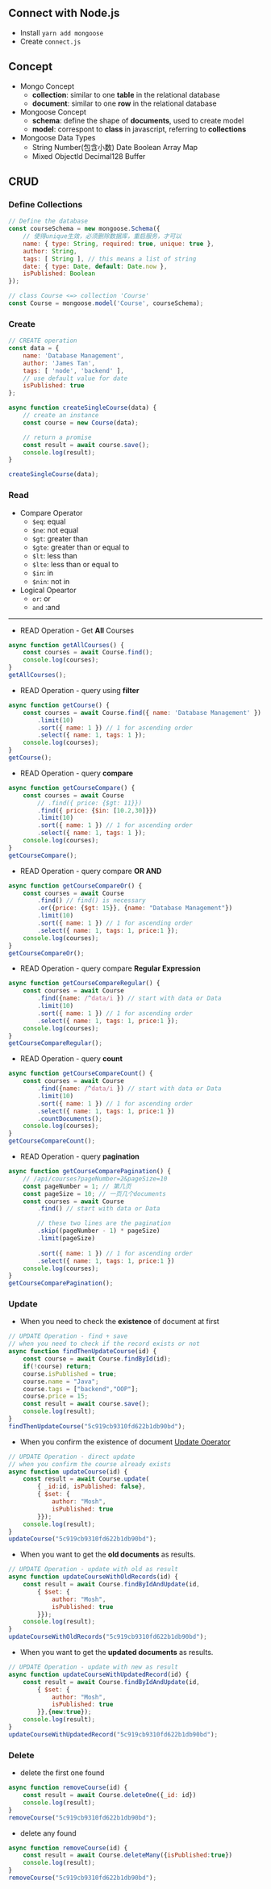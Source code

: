 

## Connect with Node.js
- Install `yarn add mongoose`
- Create `connect.js`

## Concept
- Mongo Concept
  - **collection**: similar to one **table** in the relational database
  - **document**: similar to one **row** in the relational database
- Mongoose Concept
  - **schema**: define the shape of **documents**, used to create model
  - **model**: correspont to **class** in javascript, referring to **collections**
- Mongoose Data Types
  -  String Number(包含小数) Date Boolean Array Map 
  - Mixed ObjectId Decimal128 Buffer

## CRUD
### Define Collections
```javascript
// Define the database
const courseSchema = new mongoose.Schema({
	// 使得unique生效，必须删除数据库，重启服务，才可以
	name: { type: String, required: true, unique: true },
	author: String,
	tags: [ String ], // this means a list of string
	date: { type: Date, default: Date.now },
	isPublished: Boolean
});

// class Course <=> collection 'Course'
const Course = mongoose.model('Course', courseSchema);
```
### Create
```javascript
// CREATE operation
const data = {
	name: 'Database Management',
	author: 'James Tan',
	tags: [ 'node', 'backend' ],
	// use default value for date
	isPublished: true
};

async function createSingleCourse(data) {
	// create an instance
	const course = new Course(data);

	// return a promise
	const result = await course.save();
	console.log(result);
}

createSingleCourse(data);
```
### Read
* Compare Operator
  * `$eq`: equal
  * `$ne`: not equal
  * `$gt`: greater than
  * `$gte`: greater than or equal to
  * `$lt`: less than
  * `$lte`: less than or equal to
  * `$in`: in
  * `$nin`: not in
* Logical Opeartor
  * `or`: or
  * `and` :and
---
- READ Operation - Get **All** Courses
```javascript
async function getAllCourses() {
	const courses = await Course.find();
	console.log(courses);
}
getAllCourses();
```

- READ Operation - query using **filter**
```javascript
async function getCourse() {
	const courses = await Course.find({ name: 'Database Management' })
		.limit(10)
		.sort({ name: 1 }) // 1 for ascending order
		.select({ name: 1, tags: 1 });
	console.log(courses);
}
getCourse();

```
- READ Operation - query **compare**
```javascript
async function getCourseCompare() {
    const courses = await Course
        // .find({ price: {$gt: 11}})
        .find({ price: {$in: [10.2,30]}})
		.limit(10)
		.sort({ name: 1 }) // 1 for ascending order
		.select({ name: 1, tags: 1 });
	console.log(courses);
}
getCourseCompare();
```
 - READ Operation - query compare **OR AND**
```javascript
async function getCourseCompareOr() {
    const courses = await Course
        .find() // find() is necessary
        .or({price: {$gt: 15}}, {name: "Database Management"})
		.limit(10)
		.sort({ name: 1 }) // 1 for ascending order
		.select({ name: 1, tags: 1, price:1 });
	console.log(courses);
}
getCourseCompareOr();

```
- READ Operation - query compare **Regular Expression**
```javascript
async function getCourseCompareRegular() {
    const courses = await Course
        .find({name: /^data/i }) // start with data or Data
		.limit(10)
		.sort({ name: 1 }) // 1 for ascending order
		.select({ name: 1, tags: 1, price:1 });
	console.log(courses);
}
getCourseCompareRegular();

```
-  READ Operation - query **count**
```javascript
async function getCourseCompareCount() {
    const courses = await Course
        .find({name: /^data/i }) // start with data or Data
		.limit(10)
		.sort({ name: 1 }) // 1 for ascending order
        .select({ name: 1, tags: 1, price:1 })
        .countDocuments();
	console.log(courses);
}
getCourseCompareCount();
```
 - READ Operation - query **pagination**
```javascript
async function getCourseComparePagination() {
    // /api/courses?pageNumber=2&pageSize=10
    const pageNumber = 1; // 第几页
    const pageSize = 10; // 一页几个documents
    const courses = await Course
        .find() // start with data or Data

        // these two lines are the pagination
        .skip((pageNumber - 1) * pageSize)
        .limit(pageSize)
        
		.sort({ name: 1 }) // 1 for ascending order
        .select({ name: 1, tags: 1, price:1 })
	console.log(courses);
}
getCourseComparePagination();
```

### Update

- When you need to check the **existence** of document at first

```javascript
// UPDATE Operation - find + save
// when you need to check if the record exists or not
async function findThenUpdateCourse(id) {
    const course = await Course.findById(id);
    if(!course) return;
    course.isPublished = true;
    course.name = "Java";
    course.tags = ["backend","OOP"];
    course.price = 15;
    const result = await course.save();
    console.log(result);
}
findThenUpdateCourse("5c919cb9310fd622b1db90bd");
```

- When you confirm the existence of document [Update Operator](https://docs.mongodb.com/manual/reference/operator/update/)

```javascript
// UPDATE Operation - direct update
// when you confirm the course already exists
async function updateCourse(id) {
    const result = await Course.update(
        { _id:id, isPublished: false},
        { $set: {
            author: "Mosh",
            isPublished: true
        }});
    console.log(result);
}
updateCourse("5c919cb9310fd622b1db90bd");
```


- When you want to get the **old documents** as results.

```javascript
// UPDATE Operation - update with old as result
async function updateCourseWithOldRecords(id) {
    const result = await Course.findByIdAndUpdate(id,
        { $set: {
            author: "Mosh",
            isPublished: true
        }});
    console.log(result);
}
updateCourseWithOldRecords("5c919cb9310fd622b1db90bd");
```


- When you want to get the **updated documents** as results.

```javascript
// UPDATE Operation - update with new as result
async function updateCourseWithUpdatedRecord(id) {
    const result = await Course.findByIdAndUpdate(id,
        { $set: {
            author: "Mosh",
            isPublished: true
        }},{new:true});
    console.log(result);
}
updateCourseWithUpdatedRecord("5c919cb9310fd622b1db90bd");
```

### Delete
- delete the first one found
```javascript
async function removeCourse(id) {
    const result = await Course.deleteOne({_id: id})
    console.log(result);
}
removeCourse("5c919cb9310fd622b1db90bd");
```
- delete any found
```javascript
async function removeCourse(id) {
    const result = await Course.deleteMany({isPublished:true})
    console.log(result);
}
removeCourse("5c919cb9310fd622b1db90bd");
```
